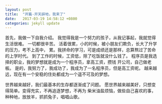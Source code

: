 ```yaml
---
layout: post
title:  "开篇-开天辟地，我来了"
date:   2017-03-19 14:58:12 +0800
categories: jekyll update
---
```

首先，我做一下自我介绍。
我觉得我是一个努力的孩子，从我记事起，我就觉得生活很难。
一切都很辛苦。
活着很累，小的时候，被小朋友们欺负，长大了升学的压力，考不上高中，
累。我拼命的学习，可是成绩还是那样，总算熬过了苦命的上学时代。
到了工作的时候，工资低，除了吃饭就没什么钱了。
程序员是我选择的职业，我的梦想就是成为一个程序员，拿高工资，攒钱
开公司，自己做老板。
是的，我努力了，我成功了，我成为了一名程序员，但是高工资呢。
越来越远，现在有一个安稳的住处都成为一个遥不可及的梦想。

世界越来越好，我们最基本的生存都逐渐成了问题。
愿世界越来越美好，只想变得简单。变得充实，不再追逐梦想，不再为
柴米油盐烦恼，做些自己喜欢的事，种种地，放放羊，抓抓兔子，唱唱山歌。
